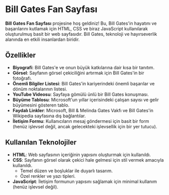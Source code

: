 # Bill Gates Fan Sayfası

**Bill Gates Fan Sayfası** projesine hoş geldiniz! Bu, Bill Gates'in hayatını ve başarılarını kutlamak için HTML, CSS ve biraz JavaScript kullanılarak oluşturulmuş basit bir web sayfasıdır. Bill Gates, teknoloji ve hayırseverlik alanında en etkili insanlardan biridir.

## Özellikler

- **Biyografi**: Bill Gates'e ve onun büyük katkılarına dair kısa bir tanıtım.
- **Görsel**: Sayfanın görsel çekiciliğini artırmak için Bill Gates'in bir fotoğrafı.
- **Önemli Bilgiler Listesi**: Bill Gates'in kariyerindeki önemli başarılar ve dönüm noktalarının listesi.
- **YouTube Videosu**: Sayfaya gömülü ünlü bir Bill Gates konuşması.
- **Büyüme Tablosu**: Microsoft'un yıllar içerisindeki çalışan sayısı ve gelir büyümesini gösteren tablo.
- **Faydalı Linkler**: Microsoft, Bill & Melinda Gates Vakfı ve Bill Gates'in Wikipedia sayfasına dış bağlantılar.
- **İletişim Formu**: Kullanıcıların mesaj göndermesi için basit bir form (henüz işlevsel değil, ancak gelecekteki işlevsellik için bir yer tutucu).

## Kullanılan Teknolojiler

- **HTML**: Web sayfasının içeriğinin yapısını oluşturmak için kullanıldı.
- **CSS**: Sayfanın görsel olarak çekici hale gelmesi için stil vermek amacıyla kullanıldı.
  - Temel düzen ve boşluklar ile duyarlı tasarım.
  - Özel renkler ve yazı tipleri.
- **JavaScript**: İletişim formunun yapısını sağlamak için minimal kullanım (henüz işlevsel değil).


